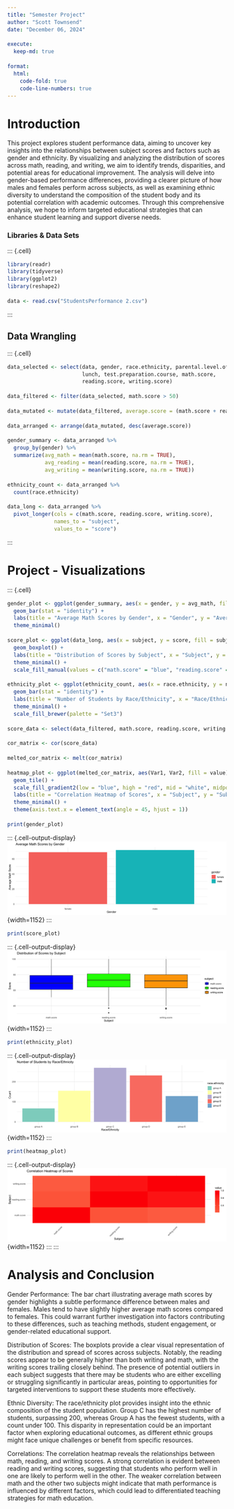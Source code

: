 ```yaml
---
title: "Semester Project"
author: "Scott Townsend"
date: "December 06, 2024"

execute:
  keep-md: true

format:
  html:
    code-fold: true
    code-line-numbers: true
---
```




# Introduction
This project explores student performance data, aiming to uncover key insights into the relationships between subject scores and factors such as gender and ethnicity. By visualizing and analyzing the distribution of scores across math, reading, and writing, we aim to identify trends, disparities, and potential areas for educational improvement. The analysis will delve into gender-based performance differences, providing a clearer picture of how males and females perform across subjects, as well as examining ethnic diversity to understand the composition of the student body and its potential correlation with academic outcomes. Through this comprehensive analysis, we hope to inform targeted educational strategies that can enhance student learning and support diverse needs.

### Libraries & Data Sets


::: {.cell}

```{.r .cell-code}
library(readr)
library(tidyverse)
library(ggplot2)
library(reshape2)

data <- read.csv("StudentsPerformance 2.csv")
```
:::


## Data Wrangling


::: {.cell}

```{.r .cell-code}
data_selected <- select(data, gender, race.ethnicity, parental.level.of.education, 
                        lunch, test.preparation.course, math.score, 
                        reading.score, writing.score)

data_filtered <- filter(data_selected, math.score > 50)

data_mutated <- mutate(data_filtered, average.score = (math.score + reading.score + writing.score) / 3)

data_arranged <- arrange(data_mutated, desc(average.score))

gender_summary <- data_arranged %>%
  group_by(gender) %>%
  summarize(avg_math = mean(math.score, na.rm = TRUE),
            avg_reading = mean(reading.score, na.rm = TRUE),
            avg_writing = mean(writing.score, na.rm = TRUE))

ethnicity_count <- data_arranged %>%
  count(race.ethnicity)

data_long <- data_arranged %>%
  pivot_longer(cols = c(math.score, reading.score, writing.score), 
               names_to = "subject", 
               values_to = "score")
```
:::


# Project - Visualizations


::: {.cell}

```{.r .cell-code}
gender_plot <- ggplot(gender_summary, aes(x = gender, y = avg_math, fill = gender)) +
  geom_bar(stat = "identity") +
  labs(title = "Average Math Scores by Gender", x = "Gender", y = "Average Math Score") +
  theme_minimal()

score_plot <- ggplot(data_long, aes(x = subject, y = score, fill = subject)) +
  geom_boxplot() + 
  labs(title = "Distribution of Scores by Subject", x = "Subject", y = "Score") +
  theme_minimal() +
  scale_fill_manual(values = c("math.score" = "blue", "reading.score" = "green", "writing.score" = "orange"))

ethnicity_plot <- ggplot(ethnicity_count, aes(x = race.ethnicity, y = n, fill = race.ethnicity)) +
  geom_bar(stat = "identity") + 
  labs(title = "Number of Students by Race/Ethnicity", x = "Race/Ethnicity", y = "Count") + 
  theme_minimal() +
  scale_fill_brewer(palette = "Set3")

score_data <- select(data_filtered, math.score, reading.score, writing.score)

cor_matrix <- cor(score_data)

melted_cor_matrix <- melt(cor_matrix)

heatmap_plot <- ggplot(melted_cor_matrix, aes(Var1, Var2, fill = value)) + 
  geom_tile() + 
  scale_fill_gradient2(low = "blue", high = "red", mid = "white", midpoint = 0) + 
  labs(title = "Correlation Heatmap of Scores", x = "Subject", y = "Subject") +
  theme_minimal() + 
  theme(axis.text.x = element_text(angle = 45, hjust = 1))

print(gender_plot)
```

::: {.cell-output-display}
![](Semester-Project_files/figure-html/unnamed-chunk-3-1.png){width=1152}
:::

```{.r .cell-code}
print(score_plot)
```

::: {.cell-output-display}
![](Semester-Project_files/figure-html/unnamed-chunk-3-2.png){width=1152}
:::

```{.r .cell-code}
print(ethnicity_plot)
```

::: {.cell-output-display}
![](Semester-Project_files/figure-html/unnamed-chunk-3-3.png){width=1152}
:::

```{.r .cell-code}
print(heatmap_plot)
```

::: {.cell-output-display}
![](Semester-Project_files/figure-html/unnamed-chunk-3-4.png){width=1152}
:::
:::


# Analysis and Conclusion

Gender Performance: The bar chart illustrating average math scores by gender highlights a subtle performance difference between males and females. Males tend to have slightly higher average math scores compared to females. This could warrant further investigation into factors contributing to these differences, such as teaching methods, student engagement, or gender-related educational support.

Distribution of Scores: The boxplots provide a clear visual representation of the distribution and spread of scores across subjects. Notably, the reading scores appear to be generally higher than both writing and math, with the writing scores trailing closely behind. The presence of potential outliers in each subject suggests that there may be students who are either excelling or struggling significantly in particular areas, pointing to opportunities for targeted interventions to support these students more effectively.

Ethnic Diversity: The race/ethnicity plot provides insight into the ethnic composition of the student population. Group C has the highest number of students, surpassing 200, whereas Group A has the fewest students, with a count under 100. This disparity in representation could be an important factor when exploring educational outcomes, as different ethnic groups might face unique challenges or benefit from specific resources.

Correlations: The correlation heatmap reveals the relationships between math, reading, and writing scores. A strong correlation is evident between reading and writing scores, suggesting that students who perform well in one are likely to perform well in the other. The weaker correlation between math and the other two subjects might indicate that math performance is influenced by different factors, which could lead to differentiated teaching strategies for math education.


